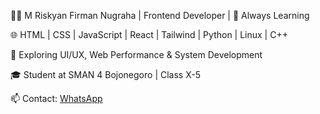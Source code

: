 👨‍💻 M Riskyan Firman Nugraha | Frontend Developer | 🚀 Always Learning  

🌐 HTML | CSS | JavaScript | React | Tailwind | Python | Linux  | C++

📌 Exploring UI/UX, Web Performance & System Development  

🎓 Student at SMAN 4 Bojonegoro | Class X-5  

📫 Contact: [WhatsApp](https://wa.me/6282245119769)  
